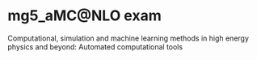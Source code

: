 # mg5_aMC@NLO exam

Computational, simulation and machine learning methods in high energy physics and beyond: Automated computational tools

